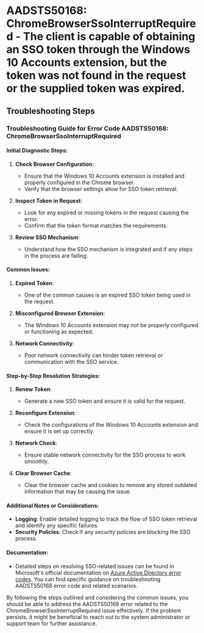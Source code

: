 
# AADSTS50168: ChromeBrowserSsoInterruptRequired - The client is capable of obtaining an SSO token through the Windows 10 Accounts extension, but the token was not found in the request or the supplied token was expired.


## Troubleshooting Steps
### Troubleshooting Guide for Error Code AADSTS50168: ChromeBrowserSsoInterruptRequired

#### Initial Diagnostic Steps:
1. **Check Browser Configuration**:
   - Ensure that the Windows 10 Accounts extension is installed and properly configured in the Chrome browser.
   - Verify that the browser settings allow for SSO token retrieval.

2. **Inspect Token in Request**:
   - Look for any expired or missing tokens in the request causing the error.
   - Confirm that the token format matches the requirements.

3. **Review SSO Mechanism**:
   - Understand how the SSO mechanism is integrated and if any steps in the process are failing.

#### Common Issues:
1. **Expired Token**:
   - One of the common causes is an expired SSO token being used in the request.

2. **Misconfigured Browser Extension**:
   - The Windows 10 Accounts extension may not be properly configured or functioning as expected.

3. **Network Connectivity**:
   - Poor network connectivity can hinder token retrieval or communication with the SSO service.

#### Step-by-Step Resolution Strategies:
1. **Renew Token**:
   - Generate a new SSO token and ensure it is valid for the request.

2. **Reconfigure Extension**:
   - Check the configurations of the Windows 10 Accounts extension and ensure it is set up correctly.

3. **Network Check**:
   - Ensure stable network connectivity for the SSO process to work smoothly.

4. **Clear Browser Cache**:
   - Clear the browser cache and cookies to remove any stored outdated information that may be causing the issue.

#### Additional Notes or Considerations:
- **Logging**: Enable detailed logging to track the flow of SSO token retrieval and identify any specific failures.
- **Security Policies**: Check if any security policies are blocking the SSO process.

#### Documentation:
- Detailed steps on resolving SSO-related issues can be found in Microsoft's official documentation on [Azure Active Directory error codes](https://docs.microsoft.com/en-us/azure/active-directory/develop/reference-aadsts-error-codes). You can find specific guidance on troubleshooting AADSTS50168 error code and related scenarios.

By following the steps outlined and considering the common issues, you should be able to address the AADSTS50168 error related to the ChromeBrowserSsoInterruptRequired issue effectively. If the problem persists, it might be beneficial to reach out to the system administrator or support team for further assistance.